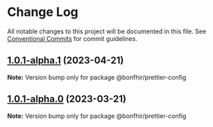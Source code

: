 # Change Log

All notable changes to this project will be documented in this file.
See [Conventional Commits](https://conventionalcommits.org) for commit guidelines.

## [1.0.1-alpha.1](https://github.com/bonfhir/bonfhir/compare/@bonfhir/prettier-config@1.0.1-alpha.0...@bonfhir/prettier-config@1.0.1-alpha.1) (2023-04-21)

**Note:** Version bump only for package @bonfhir/prettier-config





## [1.0.1-alpha.0](https://github.com/bonfhir/bonfhir/compare/@bonfhir/prettier-config@1.0.0...@bonfhir/prettier-config@1.0.1-alpha.0) (2023-03-21)

**Note:** Version bump only for package @bonfhir/prettier-config
